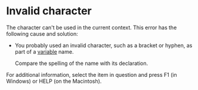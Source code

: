 
# Invalid character

The character can't be used in the current context. This error has the following cause and solution:



- You probably used an invalid character, such as a bracket or hyphen, as part of a  [variable](b8bdf64f-5920-1ae9-16d0-b26d09524a30.md) name.
    
    Compare the spelling of the name with its declaration.
    

For additional information, select the item in question and press F1 (in Windows) or HELP (on the Macintosh).
